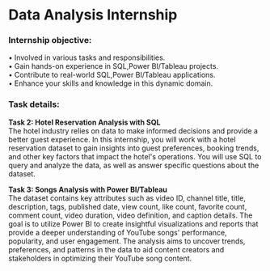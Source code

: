 # Data Analysis Internship
<h3>Internship objective:</h3>
<p> 
• Involved in various tasks and responsibilities. <br>
• Gain hands-on experience in SQL,Power BI/Tableau projects. <br>
• Contribute to real-world SQL,Power BI/Tableau applications. <br>
• Enhance your skills and knowledge in this dynamic domain. <br>
</p>

<h3>Task details:</h3>
<p>
  <b>Task 2: Hotel Reservation Analysis with SQL</b> <br>
The hotel industry relies on data to make informed decisions and provide a better guest experience. In
this internship, you will work with a hotel reservation dataset to gain insights into guest preferences,
booking trends, and other key factors that impact the hotel's operations. You will use SQL to query and
analyze the data, as well as answer specific questions about the dataset. <br>
</p>

<p> 
  <b> Task 3: Songs Analysis with Power BI/Tableau </b><br>
The dataset contains key attributes such as video ID, channel title, title, description, tags, published date,
view count, like count, favorite count, comment count, video duration, video definition, and caption
details. The goal is to utilize Power BI to create insightful visualizations and reports that provide a deeper
understanding of YouTube songs' performance, popularity, and user engagement. The analysis aims to
uncover trends, preferences, and patterns in the data to aid content creators and stakeholders in
optimizing their YouTube song content. <br>
</p>

